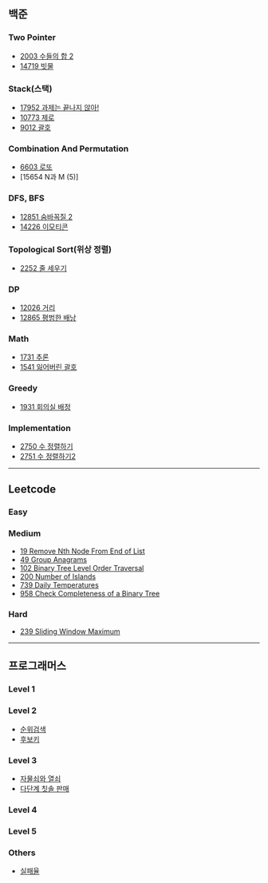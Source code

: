 
## 백준
### Two Pointer
* [2003 수들의 합 2](https://github.com/iOS-study-delicato/Algorithm-Study/blob/master/JUNGYUN-Daegu/boj/TwoPointer/BOJ_2003.swift)
* [14719 빗물](https://github.com/iOS-study-delicato/Algorithm-Study/blob/master/JUNGYUN-Daegu/boj/TwoPointer/BOJ_14719.swift)
### Stack(스택)
* [17952 과제는 끝나지 않아!](https://github.com/iOS-study-delicato/Algorithm-Study/blob/master/JUNGYUN-Daegu/boj/Stack/BOJ_17952.swift)
* [10773 제로]()
* [9012 괄호]()
### Combination And Permutation
* [6603 로또](https://github.com/iOS-study-delicato/Algorithm-Study/blob/master/JUNGYUN-Daegu/boj/CombinationAndPermutation/BOJ_6603.swift)
* [15654 N과 M (5)]
### DFS, BFS
* [12851 숨바꼭질 2](https://github.com/iOS-study-delicato/Algorithm-Study/blob/master/JUNGYUN-Daegu/boj/BFS/BOJ_12851.swift)
* [14226 이모티콘](https://github.com/iOS-study-delicato/Algorithm-Study/blob/master/JUNGYUN-Daegu/boj/BFS/BOJ_14226.swift)
### Topological Sort(위상 정렬)
* [2252 줄 세우기](https://github.com/iOS-study-delicato/Algorithm-Study/blob/master/JUNGYUN-Daegu/boj/TopologicalSort/BOJ_2252.swift)
### DP
* [12026 거리]()
* [12865 평범한 배낭]()
### Math
* [1731 추론]()
* [1541 잃어버린 괄호]()
### Greedy
* [1931 회의실 배정]()
### Implementation
* [2750 수 정렬하기]()
* [2751 수 정렬하기2]()
---
## Leetcode
### Easy
### Medium
* [19 Remove Nth Node From End of List](https://github.com/iOS-study-delicato/Algorithm-Study/blob/master/JUNGYUN-Daegu/leetcode/medium-19.swift)
* [49 Group Anagrams](https://github.com/iOS-study-delicato/Algorithm-Study/blob/master/JUNGYUN-Daegu/leetcode/medium-49.swift)
* [102 Binary Tree Level Order Traversal](https://github.com/iOS-study-delicato/Algorithm-Study/blob/master/JUNGYUN-Daegu/leetcode/medium-102.swift)
* [200 Number of Islands](https://github.com/iOS-study-delicato/Algorithm-Study/blob/master/JUNGYUN-Daegu/leetcode/medium-200.swift)
* [739 Daily Temperatures](https://github.com/iOS-study-delicato/Algorithm-Study/blob/master/JUNGYUN-Daegu/leetcode/medium-739.swift)
* [958 Check Completeness of a Binary Tree](https://github.com/iOS-study-delicato/Algorithm-Study/blob/master/JUNGYUN-Daegu/leetcode/medium-958.swift)
### Hard
* [239 Sliding Window Maximum](https://github.com/iOS-study-delicato/Algorithm-Study/blob/master/JUNGYUN-Daegu/leetcode/hard-239.swift)
---
## 프로그래머스
### Level 1
### Level 2
* [순위검색]()
* [후보키]()
### Level 3
* [자물쇠와 열쇠]()
* [다단계 칫솔 판매]()
### Level 4
### Level 5
### Others
* [실패율]()
